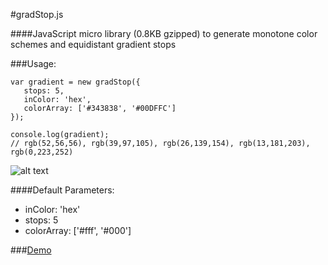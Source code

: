 #gradStop.js

####JavaScript micro library (0.8KB gzipped) to generate monotone color schemes and equidistant gradient stops


###Usage:

    var gradient = new gradStop({
       stops: 5,
       inColor: 'hex',
       colorArray: ['#343838', '#00DFFC']
    });
    
    console.log(gradient);
    // rgb(52,56,56), rgb(39,97,105), rgb(26,139,154), rgb(13,181,203), rgb(0,223,252)


![alt text][1]


  [1]: https://cdn.rawgit.com/Siddharth11/gradStop.js/master/gradient%20strip.png


####Default Parameters:
 * inColor: 'hex'
 * stops: 5
 * colorArray: ['#fff', '#000']


###[Demo](http://codepen.io/Siddharth11/full/RPvJmO)
